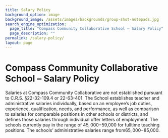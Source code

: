 ```yaml
---
title: Salary Policy
background_option: image
background_image: /assets/images/backgrounds/group-shot-notepads.jpg
search_engine_optimization:
  page_title: "Compass Community Collaborative School – Salary Policy"
  page_description: ""
permalink: /salary-policy/
layout: page
---
```


# Compass Community Collaborative School – Salary Policy


Salaries at Compass Community Collaborative are not established pursuant to C.R.S. §22-32-109.4 or 22-63-401. The School establishes teacher and administrative salaries individually, based on an employee’s job duties, experience, qualification, needs, and performance, as well as comparison to salaries for comparable positions in other schools or districts, and defines those salaries through individual offer letters of employment. The schools currently pay in the range of $45,000-$59,000 for fulltime teaching positions. The schools’ administrative salaries range from$65,000-$85,000.
